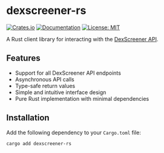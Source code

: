 
# dexscreener-rs

[![Crates.io](https://img.shields.io/crates/v/dexscreener-rs.svg)](https://crates.io/crates/dexscreener-rs)
[![Documentation](https://docs.rs/dexscreener-rs/badge.svg)](https://docs.rs/dexscreener-rs)
[![License: MIT](https://img.shields.io/badge/License-MIT-yellow.svg)](https://opensource.org/licenses/MIT)

A Rust client library for interacting with the [DexScreener API](https://docs.dexscreener.com/api/reference).

## Features

- Support for all DexScreener API endpoints
- Asynchronous API calls
- Type-safe return values
- Simple and intuitive interface design
- Pure Rust implementation with minimal dependencies

## Installation

Add the following dependency to your `Cargo.toml` file:

```shell
cargo add dexscreener-rs
```
